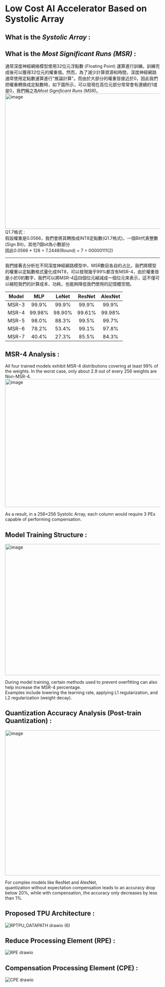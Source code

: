 # Low Cost AI Accelerator Based on Systolic Array 

## What is the *Systolic Array*  :





## What is the *Most Significant Runs (MSR)* :  
通常深度神經網絡模型使用32位元浮點數 (Floating Point) 運算進行訓練。訓練完成後可以獲得32位元的權重值。然而，為了減少計算資源和時間，深度神經網路通常使用定點數運算進行"推論計算"。而由於大部分的權重皆接近於0，因此我們把權重轉換成定點數時，如下圖所示，可以發現在高位元部分常常會有連續的1或是0，我們稱之為*Most Significant Runs (MSR)*。  
<img width="1867" height="440" alt="image" src="https://github.com/user-attachments/assets/8b25f99f-a2e1-4d54-872e-b3422aaa75d6" />
Q1.7格式 :   
假設權重是0.0566，我們會將其轉換成INT8定點數(Q1.7格式)，一個Bit代表整數(Sign Bit)，其他7個bit為小數部分  
因此0.0566 * 128 = 7.2448(Round) = 7 = 00000111(2)   

---
   
我們接著去分析在不同深度神經網路模型中，MSR數目各自的占比，我們將模型的權重以定點數格式量化成INT8，可以發現幾乎99%都含有MSR-4，由於權重皆是小於0的數字，我們可以將MSR-4這四個位元縮減成一個位元來表示，這不僅可以縮短我們的計算成本、功耗，也能夠降低我們使用的記憶體空間。


| Model | MLP |  LeNet | ResNet | AlexNet | 
|:-----:|:---:|:------:|:------:|:-------:|
| MSR-3 | 99.9% |  99.9% | 99.9% | 99.9% |
| MSR-4 | 99.98% |  98.90% | 99.61% | 99.98% |
| MSR-5 | 98.0% |  88.3% | 99.5% | 99.7% |
| MSR-6 | 78.2% |  53.4% | 99.1% | 97.8% |
| MSR-7 | 40.4% |  27.3% | 85.5% | 84.3% |

  

## MSR-4 Analysis : 
All four trained models exhibit MSR-4 distributions covering at least 99% of the weights. In the worst case, only about 2.9 out of every 256 weights are Non-MSR-4.  
<img width="1122" height="417" alt="image" src="https://github.com/user-attachments/assets/c4fe2d6a-f449-40fc-8f40-f9ab724513c2" />  


As a result, in a 256×256 Systolic Array, each column would require 3 PEs capable of performing compensation.  


## Model Training Structure :  
<img width="1108" height="427" alt="image" src="https://github.com/user-attachments/assets/ba55a537-6cca-4147-8348-5d5ebfdbcf39" />


During model training, certain methods used to prevent overfitting can also help increase the MSR-4 percentage.   
Examples include lowering the learning rate, applying L1 regularization, and L2 regularization (weight decay).  


## Quantization Accuracy Analysis (Post-train Quantization) :  
<img width="1198" height="473" alt="image" src="https://github.com/user-attachments/assets/b867669b-beb9-4b30-9546-873f6b0632cf" />


For complex models like ResNet and AlexNet,   
quantization without expectation compensation leads to an accuracy drop below 20%, while with compensation, the accuracy only decreases by less than 1%.  
  


## Proposed TPU Architecture :  
![RPTPU_DATAPATH drawio (6)](https://github.com/user-attachments/assets/fb4c0342-37bb-40c0-9241-e5ba87262708)

## Reduce Processing Element (RPE) :   
![RPE drawio](https://github.com/user-attachments/assets/c790f418-5e94-47a2-b850-18127da7769d)

## Compensation Processing Element (CPE) :  
![CPE drawio](https://github.com/user-attachments/assets/e12d8fac-3e1d-444b-9175-dcd8a724af95)
